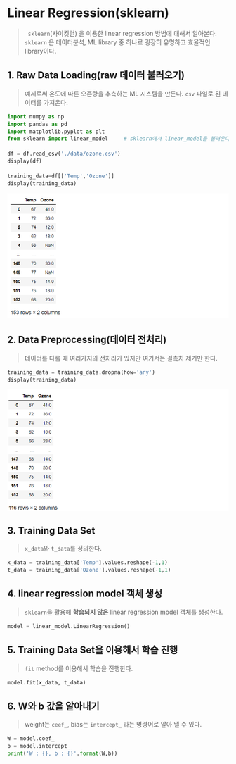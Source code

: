 # Linear Regression(sklearn)

> ` sklearn`(사이킷런) 을 이용한 linear regression 방법에 대해서 알아본다. `sklearn` 은 데이터분석, ML library 중 하나로 굉장히 유명하고 효율적인 library이다.



## 1. Raw Data Loading(raw 데이터 불러오기)

> 예제로써 온도에 따른 오존량을 추측하는 ML 시스템을 만든다.  `csv` 파일로 된 데이터를 가져온다.

```python
import numpy as np
import pandas as pd
import matplotlib.pyplot as plt
from sklearn import linear_model     # sklearn에서 linear_model을 불러온다.

df = df.read_csv('./data/ozone.csv')
display(df)

training_data=df[['Temp','Ozone']]
display(training_data)
```

![image-20200926031405480](markdown-images/image-20200926031405480.png)



## 2. Data Preprocessing(데이터 전처리)

> 데이터를 다룰 때 여러가지의 전처리가 있지만 여기서는 결측치 제거만 한다.

```python
training_data = training_data.dropna(how='any')
display(training_data)
```

![image-20200926031905552](markdown-images/image-20200926031905552.png)



## 3. Training Data Set

> `x_data`와 `t_data`를 정의한다.

```python
x_data = training_data['Temp'].values.reshape(-1,1)
t_data = training_data['Ozone'].values.reshape(-1,1)
```



## 4. linear regression model 객체 생성

> `sklearn`을 활용해 **학습되지 않은** linear regression model 객체를 생성한다.

```python
model = linear_model.LinearRegression()
```



## 5. Training Data Set을 이용해서 학습 진행

>`fit` method를 이용해서 학습을 진행한다.

```python
model.fit(x_data, t_data)
```



## 6. W와 b 값을 알아내기

> weight는 `ceef_`, bias는 `intercept_` 라는 명령어로 알아 낼 수 있다.

```python
W = model.coef_
b = model.intercept_
print('W : {}, b : {}'.format(W,b))
```

